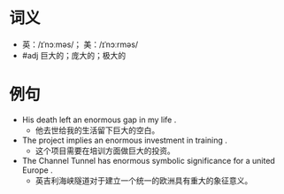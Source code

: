 # 词义
- 英：/ɪˈnɔːməs/； 美：/ɪˈnɔːrməs/
- #adj 巨大的；庞大的；极大的
# 例句
- His death left an enormous gap in my life .
	- 他去世给我的生活留下巨大的空白。
- The project implies an enormous investment in training .
	- 这个项目需要在培训方面做巨大的投资。
- The Channel Tunnel has enormous symbolic significance for a united Europe .
	- 英吉利海峡隧道对于建立一个统一的欧洲具有重大的象征意义。
